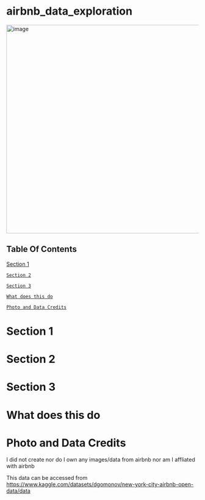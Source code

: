# airbnb_data_exploration
<img width="822" height="547" alt="image" src="https://github.com/user-attachments/assets/75b8fcd0-96d5-4df0-92bf-e4b22ab5cc0e" />


## Table Of Contents
[Section 1](https://github.com/shifflettmb-1/airbnb_data_exploration/blob/main/README.md#section-1)

[`Section 2`](#feature)

[`Section 3`](#feature)

[`What does this do`](#feature)

[`Photo and Data Credits`](#feature)








# Section 1

# Section 2

# Section 3

# What does this do


# Photo and Data Credits
I did not create nor do I own any images/data from airbnb nor am I affliated with airbnb

This data can be accessed from https://www.kaggle.com/datasets/dgomonov/new-york-city-airbnb-open-data/data
